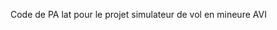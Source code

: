 Code de PA lat pour le projet simulateur de vol en mineure AVI

<!---
ThibaultBmt/ThibaultBmt is a ✨ special ✨ repository because its `README.md` (this file) appears on your GitHub profile.
You can click the Preview link to take a look at your changes.
--->
